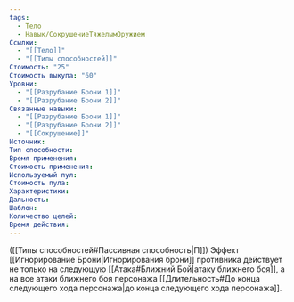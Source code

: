 ```yaml
---
tags:
  - Тело
  - Навык/СокрушениеТяжелымОружием
Ссылки:
  - "[[Тело]]"
  - "[[Типы способностей]]"
Стоимость: "25"
Стоимость выкупа: "60"
Уровни:
  - "[[Разрубание Брони 1]]"
  - "[[Разрубание Брони 2]]"
Связанные навыки:
  - "[[Разрубание Брони 1]]"
  - "[[Разрубание Брони 2]]"
  - "[[Сокрушение]]"
Источник:
Тип способности:
Время применения:
Стоимость применения:
Используемый пул:
Стоимость пула:
Характеристики:
Дальность:
Шаблон:
Количество целей:
Время действия:
---
```

([[Типы способностей#Пассивная способность|П]]) Эффект [[Игнорирование Брони|Игнорирования брони]] противника действует не только на следующую [[Атака#Ближний Бой|атаку ближнего боя]], а на все атаки ближнего боя персонажа [[Длительность#До конца следующего хода персонажа|до конца следующего хода персонажа]]. 